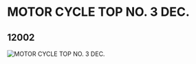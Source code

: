 # MOTOR CYCLE TOP NO. 3 DEC.
## 12002
![MOTOR CYCLE TOP NO. 3 DEC.](https://lc-www-live-s.legocdn.com/media/bricks/5/2/6019903.jpg)
